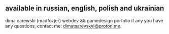 ## available in russian, english, polish and ukrainian

dima carewski (madfozjer) webdev && gamedesign porfolio
if any you have any questions, contact me: dimatsarevskyi@proton.me.

